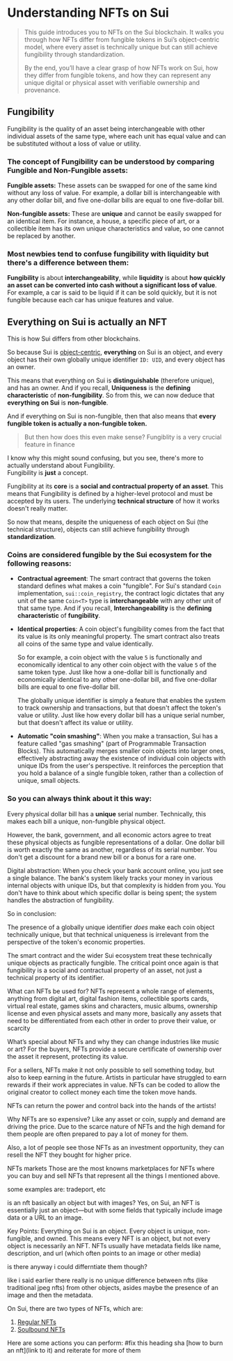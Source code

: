 # Understanding NFTs on Sui

>This guide introduces you to NFTs on the Sui blockchain. It walks you through how NFTs differ from fungible tokens in Sui’s object-centric model, where every asset is technically unique but can still achieve fungibility through standardization.
>
>By the end, you’ll have a clear grasp of how NFTs work on Sui, how they differ from fungible tokens, and how they can represent any unique digital or physical asset with verifiable ownership and provenance.


## Fungibility
Fungibility is the quality of an asset being interchangeable with other individual assets of the same type, where each unit has equal value and can be substituted without a loss of value or utility.

### The concept of Fungibility can be understood by comparing Fungible and Non-Fungible assets: 

**Fungible assets:** These assets can be swapped for one of the same kind without any loss of value. For example, a dollar bill is interchangeable with any other dollar bill, and five one-dollar bills are equal to one five-dollar bill.  

**Non-fungible assets:** These are **unique** and cannot be easily swapped for an identical item. For instance, a house, a specific piece of art, or a collectible item has its own unique characteristics and value, so one cannot be replaced by another. 


### Most newbies tend to confuse fungibility with liquidity but there's a difference between them:

**Fungibility** is about **interchangeability**, while **liquidity** is about **how quickly an asset can be converted into cash without a significant loss of value**. For example, a car is said to be liquid if it can be sold quickly, but it is not fungible because each car has unique features and value. 

## Everything on Sui is actually an NFT
This is how Sui differs from other blockchains. 

So because Sui is [object-centric](), **everything** on Sui is an object, and every object has their own globally unique identifier `ID: UID`, and every object has an owner.

This means that everything on Sui is **distinguishable** (therefore unique), and has an owner. And if you recall, **Uniqueness** is the **defining characteristic** of **non-fungibility**. So from this, we can now deduce that **everything on Sui** is **non-fungible**.

And if everything on Sui is non-fungible, then that also means that **every fungible token is actually a non-fungible token.**

> But then how does this even make sense? Fungiblity is a very crucial feature in finance

I know why this might sound confusing, but you see, there's more to actually understand about Fungibility. <br>Fungibility is **just** a concept.

Fungibility at its **core** is a **social and contractual property of an asset**. This means that Fungibility is defined by a higher-level protocol and must be accepted by its users. The underlying **technical structure** of how it works doesn't really matter.

So now that means, despite the uniqueness of each object on Sui (the technical structure), objects can still achieve fungibility through **standardization**.

### Coins are considered fungible by the Sui ecosystem for the following reasons:


- **Contractual agreement**: The smart contract that governs the token standard defines what makes a coin "fungible". For Sui's standard `Coin` implementation, `sui::coin_registry`, the contract logic dictates that any unit of the same `Coin<T>` type is **interchangeable** with any other unit of that same type. And if you recall, **Interchangeability** is the **defining characteristic** of **fungibility**.

- **Identical properties**: A coin object's fungibility comes from the fact that its value is its only meaningful property. The smart contract also treats all coins of the same type and value identically. 

    So for example, a coin object with the value `5` is functionally and economically identical to any other coin object with the value `5` of the same token type. Just like how a one-dollar bill is functionally and economically identical to any other one-dollar bill, and five one-dollar bills are equal to one five-dollar bill. 

    The globally unique identifier is simply a feature that enables the system to track ownership and transactions, but that doesn't affect the token's value or utility. Just like how every dollar bill has a unique serial number, but that doesn't affect its value or utility.

- **Automatic "coin smashing"**: When you make a transaction, Sui has a feature called "gas smashing" (part of Programmable Transaction Blocks). This automatically merges smaller coin objects into larger ones, effectively abstracting away the existence of individual coin objects with unique IDs from the user's perspective. It reinforces the perception that you hold a balance of a single fungible token, rather than a collection of unique, small objects.


### So you can always think about it this way:

Every physical dollar bill has a **unique** serial number. Technically, this makes each bill a unique, non-fungible physical object.

However, the bank, government, and all economic actors agree to treat these physical objects as fungible representations of a dollar. One dollar bill is worth exactly the same as another, regardless of its serial number. You don't get a discount for a brand new bill or a bonus for a rare one.

Digital abstraction: When you check your bank account online, you just see a single balance. The bank's system likely tracks your money in various internal objects with unique IDs, but that complexity is hidden from you. You don't have to think about which specific dollar is being spent; the system handles the abstraction of fungibility. 

So in conclusion:

The presence of a globally unique identifier *does* make each coin object technically unique, but that technical uniqueness is irrelevant from the perspective of the token's economic properties. 

The smart contract and the wider Sui ecosystem treat these technically unique objects as practically fungible. The critical point once again is that fungibility is a social and contractual property of an asset, not just a technical property of its identifier. 





What can NFTs be used for?
NFTs represent a whole range of elements, anything from digital art, digital fashion items, collectible sports cards, virtual real estate, games skins and characters, music albums, ownership license and even physical assets and many more, basically any assets that need to be differentiated from each other in order to prove their value, or scarcity


What’s special about NFTs and why they can change industries like music or art?
For the buyers, NFTs provide a secure certificate of ownership over the asset it represent, protecting its value.

For a sellers, NFTs make it not only possible to sell something today, but also to keep earning in the future. Artists in particular have struggled to earn rewards if their work appreciates in value. NFTs can be coded to allow the original creator to collect money each time the token move hands.

NFTs can return the power and control back into the hands of the artists!

Why NFTs are so expensive?
Like any asset or coin, supply and demand are driving the price. Due to the scarce nature of NFTs and the high demand for them people are often prepared to pay a lot of money for them.

Also, a lot of people see those NFTs as an investment opportunity, they can resell the NFT they bought for higher price.

NFTs markets
Those are the most knowns marketplaces for NFTs where you can buy and sell NFTs that represent all the things I mentioned above.

some examples are: tradeport, etc

is an nft basically an object but with images?
Yes, on Sui, an NFT is essentially just an object—but with some fields that typically include image data or a URL to an image.

Key Points:
Everything on Sui is an object. Every object is unique, non-fungible, and owned. This means every NFT is an object, but not every object is necessarily an NFT.
NFTs usually have metadata fields like name, description, and url (which often points to an image or other media)

is there anyway i could differntiate them though?

like i said earlier there really is no unique difference between nfts (like traditional jpeg nfts) from other objects, asides maybe the presence of an image and then the metadata.


On Sui, there are two types of NFTs, which are:

1. [Regular NFTs]()
2. [Soulbound NFTs]()


Here are some actions you can perform: #fix this heading sha
[how to burn an nft](link to it) and reiterate for more of them